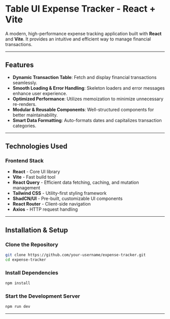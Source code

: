 # Table UI Expense Tracker - React + Vite

A modern, high-performance expense tracking application built with **React** and **Vite**. It provides an intuitive and efficient way to manage financial transactions.

---

##  Features

- **Dynamic Transaction Table**: Fetch and display financial transactions seamlessly.
- **Smooth Loading & Error Handling**: Skeleton loaders and error messages enhance user experience.
- **Optimized Performance**: Utilizes memoization to minimize unnecessary re-renders.
- **Modular & Reusable Components**: Well-structured components for better maintainability.
- **Smart Data Formatting**: Auto-formats dates and capitalizes transaction categories.

---

##  Technologies Used

### **Frontend Stack**

- **React** - Core UI library
- **Vite** - Fast build tool
- **React Query** - Efficient data fetching, caching, and mutation management
-  **Tailwind CSS** - Utility-first styling framework
-  **ShadCN/UI** - Pre-built, customizable UI components
-  **React Router** - Client-side navigation
-  **Axios** - HTTP request handling

---

##  Installation & Setup



### **Clone the Repository**

```sh
git clone https://github.com/your-username/expense-tracker.git
cd expense-tracker
```

### **Install Dependencies**

```sh
npm install 
```

### **Start the Development Server**

```sh
npm run dev
```

---


